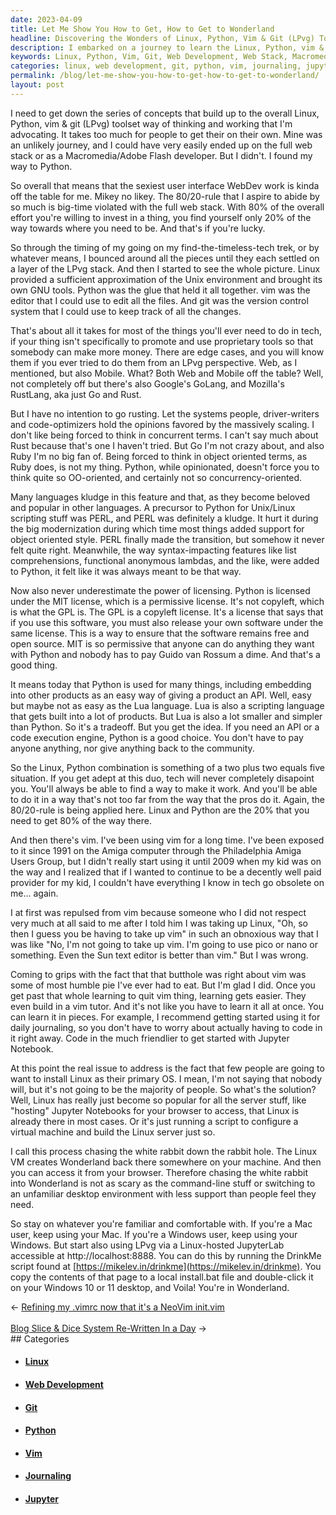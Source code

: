 ```yaml
---
date: 2023-04-09
title: Let Me Show You How to Get, How to Get to Wonderland
headline: Discovering the Wonders of Linux, Python, Vim & Git (LPvg) Toolset
description: I embarked on a journey to learn the Linux, Python, vim & git (LPvg) toolset, even though I was tempted to pursue the full web stack or Macromedia/Adobe Flash development. After coming to terms with the fact that I was wrong about vim not actually being terrible, I decided to learn it in pieces, starting with daily journaling. You can too. It's so worth it.
keywords: Linux, Python, Vim, Git, Web Development, Web Stack, Macromedia, Adobe Flash, User Interface, Tech, Journaling, JupyterLab, Linux-hosted
categories: linux, web development, git, python, vim, journaling, jupyter
permalink: /blog/let-me-show-you-how-to-get-how-to-get-to-wonderland/
layout: post
---
```



I need to get down the series of concepts that build up to the overall Linux,
Python, vim & git (LPvg) toolset way of thinking and working that I'm
advocating. It takes too much for people to get their on their own. Mine was an
unlikely journey, and I could have very easily ended up on the full web stack
or as a Macromedia/Adobe Flash developer. But I didn't. I found my way to
Python.

So overall that means that the sexiest user interface WebDev work is kinda off
the table for me. Mikey no likey. The 80/20-rule that I aspire to abide by so
much is big-time violated with the full web stack. With 80% of the overall
effort you're willing to invest in a thing, you find yourself only 20% of the
way towards where you need to be. And that's if you're lucky.

So through the timing of my going on my find-the-timeless-tech trek, or by
whatever means, I bounced around all the pieces until they each settled on a
layer of the LPvg stack. And then I started to see the whole picture. Linux
provided a sufficient approximation of the Unix environment and brought its own
GNU tools. Python was the glue that held it all together. vim was the editor
that I could use to edit all the files. And git was the version control system
that I could use to keep track of all the changes.

That's about all it takes for most of the things you'll ever need to do in
tech, if your thing isn't specifically to promote and use proprietary tools so
that somebody can make more money. There are edge cases, and you will know them
if you ever tried to do them from an LPvg perspective. Web, as I mentioned, but
also Mobile. What? Both Web and Mobile off the table? Well, not completely off
but there's also Google's GoLang, and Mozilla's RustLang, aka just Go and Rust.

But I have no intention to go rusting. Let the systems people, driver-writers
and code-optimizers hold the opinions favored by the massively scaling. I don't
like being forced to think in concurrent terms. I can't say much about Rust
because that's one I haven't tried. But Go I'm not crazy about, and also Ruby
I'm no big fan of. Being forced to think in object oriented terms, as Ruby
does, is not my thing. Python, while opinionated, doesn't force you to think
quite so OO-oriented, and certainly not so concurrency-oriented.

Many languages kludge in this feature and that, as they become beloved and
popular in other languages. A precursor to Python for Unix/Linux scripting
stuff was PERL, and PERL was definitely a kludge. It hurt it during the big
modernization during which time most things added support for object oriented
style. PERL finally made the transition, but somehow it never felt quite right.
Meanwhile, the way syntax-impacting features like list comprehensions,
functional anonymous lambdas, and the like, were added to Python, it felt like
it was always meant to be that way.

Now also never underestimate the power of licensing. Python is licensed under
the MIT license, which is a permissive license. It's not copyleft, which is
what the GPL is. The GPL is a copyleft license. It's a license that says that
if you use this software, you must also release your own software under the
same license. This is a way to ensure that the software remains free and open
source. MIT is so permissive that anyone can do anything they want with Python
and nobody has to pay Guido van Rossum a dime. And that's a good thing.

It means today that Python is used for many things, including embedding into
other products as an easy way of giving a product an API. Well, easy but maybe
not as easy as the Lua language. Lua is also a scripting language that gets
built into a lot of products. But Lua is also a lot smaller and simpler than
Python. So it's a tradeoff. But you get the idea. If you need an API or a code
execution engine, Python is a good choice. You don't have to pay anyone
anything, nor give anything back to the community.

So the Linux, Python combination is something of a two plus two equals five
situation. If you get adept at this duo, tech will never completely disapoint
you. You'll always be able to find a way to make it work. And you'll be able to
do it in a way that's not too far from the way that the pros do it. Again, the
80/20-rule is being applied here. Linux and Python are the 20% that you need to
get 80% of the way there.

And then there's vim. I've been using vim for a long time. I've been exposed to
it since 1991 on the Amiga computer through the Philadelphia Amiga Users Group,
but I didn't really start using it until 2009 when my kid was on the way and I
realized that if I wanted to continue to be a decently well paid provider for
my kid, I couldn't have everything I know in tech go obsolete on me... again.

I at first was repulsed from vim because someone who I did not respect very
much at all said to me after I told him I was taking up Linux, "Oh, so then I
guess you be having to take up vim" in such an obnoxious way that I was like
"No, I'm not going to take up vim. I'm going to use pico or nano or something.
Even the Sun text editor is better than vim." But I was wrong.

Coming to grips with the fact that that butthole was right about vim was some
of most humble pie I've ever had to eat. But I'm glad I did. Once you get past
that whole learning to quit vim thing, learning gets easier. They even build in
a vim tutor. And it's not like you have to learn it all at once. You can learn
it in pieces. For example, I recommend getting started using it for daily
journaling, so you don't have to worry about actually having to code in it
right away. Code in the much friendlier to get started with Jupyter Notebook.

At this point the real issue to address is the fact that few people are going
to want to install Linux as their primary OS. I mean, I'm not saying that
nobody will, but it's not going to be the majority of people. So what's the
solution? Well, Linux has really just become so popular for all the server
stuff, like "hosting" Jupyter Notebooks for your browser to access, that Linux
is already there in most cases. Or it's just running a script to configure
a virtual machine and build the Linux server just so.

I call this process chasing the white rabbit down the rabbit hole. The Linux VM
creates Wonderland back there somewhere on your machine. And then you can
access it from your browser. Therefore chasing the white rabbit into Wonderland
is not as scary as the command-line stuff or switching to an unfamiliar desktop
environment with less support than people feel they need.

So stay on whatever you're familiar and comfortable with. If you're a Mac user,
keep using your Mac. If you're a Windows user, keep using your Windows. But
start also using LPvg via a Linux-hosted JupyterLab accessible at
http://localhost:8888. You can do this by running the DrinkMe script found at
[https://mikelev.in/drinkme](https://mikelev.in/drinkme). You copy the contents
of that page to a local install.bat file and double-click it on your Windows 10
or 11 desktop, and Voila! You're in Wonderland.


<div class="arrow-links"><div class="post-nav-prev"><span class="arrow">&larr;&nbsp;</span><a href="/blog/refining-my-vimrc-now-that-it-s-a-neovim-init-vim/">Refining my .vimrc now that it's a NeoVim init.vim</a></div> &nbsp; <div class="post-nav-next"><a href="/blog/blog-slice-dice-system-re-written-in-a-day/">Blog Slice & Dice System Re-Written In a Day</a><span class="arrow">&nbsp;&rarr;</span></div></div>
## Categories

<ul>
<li><h4><a href='/linux/'>Linux</a></h4></li>
<li><h4><a href='/web-development/'>Web Development</a></h4></li>
<li><h4><a href='/git/'>Git</a></h4></li>
<li><h4><a href='/python/'>Python</a></h4></li>
<li><h4><a href='/vim/'>Vim</a></h4></li>
<li><h4><a href='/journaling/'>Journaling</a></h4></li>
<li><h4><a href='/jupyter/'>Jupyter</a></h4></li></ul>
